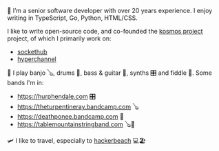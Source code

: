 
🔭 I’m a senior software developer with over 20 years experience. I enjoy writing in TypeScript, Go, Python, HTML/CSS. 

I like to write open-source code, and co-founded the [kosmos project](https://kosmos.org) project, of which I primarily work on:
  - [sockethub](https://github.com/sockethub/sockethub)
  - [hyperchannel](https://github.com/67p/hyperchannel)


🎵 I play banjo 🪕, drums 🥁, bass & guitar 🎸, synths 🎛️ and fiddle 🎻. Some bands I'm in:
  - https://hurphendale.com 🎛️
  - https://theturpentineray.bandcamp.com 🪕
  - https://deathponee.bandcamp.com 🥁
  - https://tablemountainstringband.com 🪕🎻


🛩 I like to travel, especially to [hackerbeach](https://hackerbeach.org/) 💻🏖





